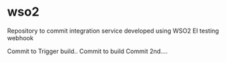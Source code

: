 # wso2
Repository to commit integration service developed using WSO2 EI
testing webhook

Commit to Trigger build..
Commit to build
Commit 2nd....
